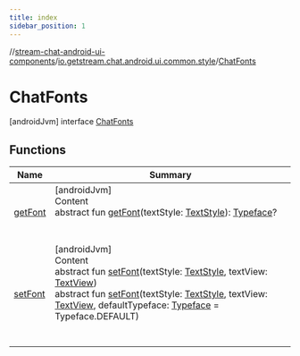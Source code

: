 ```yaml
---
title: index
sidebar_position: 1
---
```

//[stream-chat-android-ui-components](../../../index.md)/[io.getstream.chat.android.ui.common.style](../index.md)/[ChatFonts](index.md)



# ChatFonts  
 [androidJvm] interface [ChatFonts](index.md)   


## Functions  
  
|  Name |  Summary | 
|---|---|
| <a name="io.getstream.chat.android.ui.common.style/ChatFonts/getFont/#io.getstream.chat.android.ui.common.style.TextStyle/PointingToDeclaration/"></a>[getFont](getFont.md)| <a name="io.getstream.chat.android.ui.common.style/ChatFonts/getFont/#io.getstream.chat.android.ui.common.style.TextStyle/PointingToDeclaration/"></a>[androidJvm]  <br/>Content  <br/>abstract fun [getFont](getFont.md)(textStyle: [TextStyle](../TextStyle/index.md)): [Typeface](https://developer.android.com/reference/kotlin/android/graphics/Typeface.html)?  <br/><br/><br/>|
| <a name="io.getstream.chat.android.ui.common.style/ChatFonts/setFont/#io.getstream.chat.android.ui.common.style.TextStyle#android.widget.TextView/PointingToDeclaration/"></a>[setFont](setFont.md)| <a name="io.getstream.chat.android.ui.common.style/ChatFonts/setFont/#io.getstream.chat.android.ui.common.style.TextStyle#android.widget.TextView/PointingToDeclaration/"></a>[androidJvm]  <br/>Content  <br/>abstract fun [setFont](setFont.md)(textStyle: [TextStyle](../TextStyle/index.md), textView: [TextView](https://developer.android.com/reference/kotlin/android/widget/TextView.html))  <br/>abstract fun [setFont](setFont.md)(textStyle: [TextStyle](../TextStyle/index.md), textView: [TextView](https://developer.android.com/reference/kotlin/android/widget/TextView.html), defaultTypeface: [Typeface](https://developer.android.com/reference/kotlin/android/graphics/Typeface.html) = Typeface.DEFAULT)  <br/><br/><br/>|

